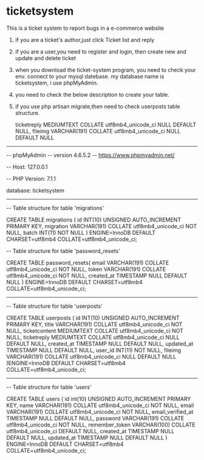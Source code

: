 # ticketsystem
This is a ticket system to report bugs in a e-commerce website



1. if you are a ticket's author,just click Ticket list and reply 

2. if you are a user,you need to register and login, then create new  and update and delete ticket 


3. when you download the ticket-system program, you need to check your env. connect to your mysql datebase. 
   my database name is ticketsystem, i use phpMyAdmin.
4. you need to check the below description to create your table.

5. if you use php artisan migrate,then need to check userposts table structure.

    ticketreply MEDIUMTEXT COLLATE utf8mb4_unicode_ci NULL DEFAULT NULL,
    fileimg VARCHAR(191) COLLATE utf8mb4_unicode_ci NULL DEFAULT NULL

---------------------------------------------------------------------------
 

-- phpMyAdmin
-- version 4.6.5.2
-- https://www.phpmyadmin.net/

-- Host: 127.0.0.1

-- PHP Version: 7.1.1

database: ticketsystem


-- --------------------------------------------------------


-- Table structure for table 'migrations'


CREATE TABLE migrations (
  id INT(10) UNSIGNED AUTO_INCREMENT PRIMARY KEY,
  migration VARCHAR(191) COLLATE utf8mb4_unicode_ci NOT NULL,
  batch INT(11) NOT NULL
) ENGINE=InnoDB DEFAULT CHARSET=utf8mb4 COLLATE=utf8mb4_unicode_ci;




-- Table structure for table 'password_resets'


CREATE TABLE password_resets(
  email VARCHAR(191) COLLATE utf8mb4_unicode_ci NOT NULL,
  token VARCHAR(191) COLLATE utf8mb4_unicode_ci NOT NULL,
  created_at TIMESTAMP NULL DEFAULT NULL
) ENGINE=InnoDB DEFAULT CHARSET=utf8mb4 COLLATE=utf8mb4_unicode_ci;

-- --------------------------------------------------------


-- Table structure for table 'userposts'


CREATE TABLE userposts (
 id  INT(10) UNSIGNED AUTO_INCREMENT PRIMARY KEY,
 title VARCHAR(191) COLLATE utf8mb4_unicode_ci NOT NULL,
 ticketcontent MEDIUMTEXT COLLATE utf8mb4_unicode_ci NOT NULL,
 ticketreply MEDIUMTEXT COLLATE utf8mb4_unicode_ci NULL DEFAULT NULL,
 created_at TIMESTAMP NULL DEFAULT NULL,
 updated_at TIMESTAMP NULL DEFAULT NULL,
 user_id INT(11) NOT NULL,
 fileimg VARCHAR(191) COLLATE utf8mb4_unicode_ci NULL DEFAULT NULL
)ENGINE=InnoDB DEFAULT CHARSET=utf8mb4 COLLATE=utf8mb4_unicode_ci;

-- --------------------------------------------------------


-- Table structure for table 'users'


CREATE TABLE users (
  id int(10) UNSIGNED AUTO_INCREMENT PRIMARY KEY,
  name VARCHAR(191) COLLATE utf8mb4_unicode_ci NOT NULL,
  email VARCHAR(191) COLLATE utf8mb4_unicode_ci NOT NULL,
  email_verified_at TIMESTAMP NULL DEFAULT NULL,
  password VARCHAR(191) COLLATE utf8mb4_unicode_ci NOT NULL,
  remember_token VARCHAR(100) COLLATE utf8mb4_unicode_ci DEFAULT NULL,
  created_at TIMESTAMP NULL DEFAULT NULL,
  updated_at TIMESTAMP NULL DEFAULT NULL
) ENGINE=InnoDB DEFAULT CHARSET=utf8mb4 COLLATE=utf8mb4_unicode_ci;


